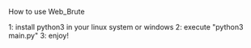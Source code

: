How to use Web_Brute

1: install python3 in your linux system or windows
2: execute "python3 main.py"
3: enjoy!
